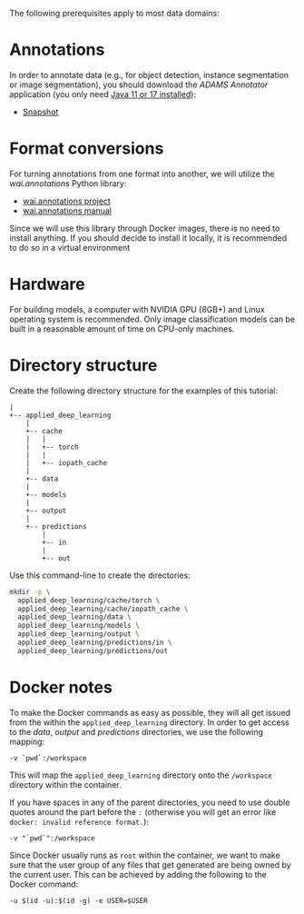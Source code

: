 The following prerequisites apply to most data domains:

# Annotations
In order to annotate data (e.g., for object detection, instance segmentation or image segmentation), you should 
download the *ADAMS Annotator* application (you only need [Java 11 or 17 installed](https://adoptium.net/)):

  * [Snapshot](https://adams.cms.waikato.ac.nz/download/snapshot/)


# Format conversions
For turning annotations from one format into another, we will utilize the *wai.annotations* Python library: 

  * [wai.annotations project](https://github.com/waikato-ufdl/wai-annotations)
  * [wai.annotations manual](https://ufdl.cms.waikato.ac.nz/wai-annotations-manual)

Since we will use this library through Docker images, there is no need to install anything.
If you should decide to install it locally, it is recommended to do so in a virtual environment


# Hardware
For building models, a computer with NVIDIA GPU (8GB+) and Linux operating system is recommended. Only 
image classification models can be built in a reasonable amount of time on CPU-only machines.


# Directory structure  
Create the following directory structure for the examples of this tutorial:
    
```
|
+-- applied_deep_learning
    |
    +-- cache
    |   |
    |   +-- torch
    |   |
    |   +-- iopath_cache
    |
    +-- data
    |
    +-- models
    |
    +-- output
    |
    +-- predictions
        |
        +-- in
        |
        +-- out
```

Use this command-line to create the directories:

```bash
mkdir -p \ 
  applied_deep_learning/cache/torch \
  applied_deep_learning/cache/iopath_cache \
  applied_deep_learning/data \
  applied_deep_learning/models \
  applied_deep_learning/output \
  applied_deep_learning/predictions/in \
  applied_deep_learning/predictions/out
```


# Docker notes

To make the Docker commands as easy as possible, they will all get issued from the within
the `applied_deep_learning` directory. In order to get access to the *data*, *output* and 
*predictions* directories, we use the following mapping:

```
-v `pwd`:/workspace
```

This will map the `applied_deep_learning` directory onto the `/workspace` directory within
the container. 

If you have spaces in any of the parent directories, you need to use double quotes around
the part before the `:` (otherwise you will get an error like `docker: invalid reference format.`): 

```
-v "`pwd`":/workspace
```

Since Docker usually runs as `root` within the container, we want to make sure that the user
group of any files that get generated are being owned by the current user. This can be achieved
by adding the following to the Docker command:

```
-u $(id -u):$(id -g) -e USER=$USER
```
